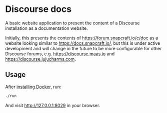 # Discourse docs

A basic website application to present the content of a Discourse installation as a documentation website.

Initially, this presents the contents of https://forum.snapcraft.io/c/doc as a website looking similar to https://docs.snapcraft.io/, but this is under active development and will change in the future to be more configurable for other Discourse forums, e.g. https://discourse.maas.io and https://discourse.jujucharms.com.

## Usage

After [installing Docker](https://docs.docker.com/install/), run:

``` bash
./run
```

And visit http://127.0.0.1:8029 in your browser.

